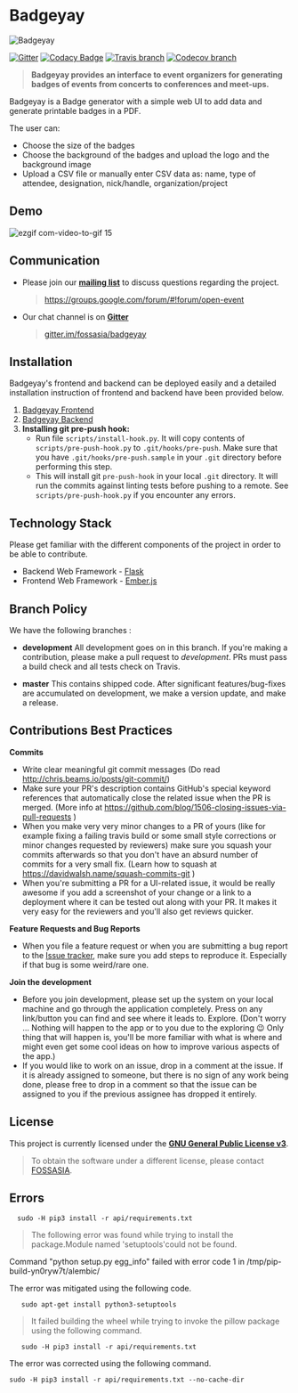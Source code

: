 # Badgeyay

![Badgeyay](/frontend/public/images/Badgeyay-artwork.png)

[![Gitter](https://img.shields.io/badge/chat-on%20gitter-ff006f.svg?style=flat-square)](https://gitter.im/fossasia/badgeyay)
[![Codacy Badge](https://api.codacy.com/project/badge/Grade/1ac554483fac462797ffa5a8b9adf2fa?style=flat-square)](https://www.codacy.com/app/fossasia/badgeyay)
[![Travis branch](https://api.travis-ci.org/fossasia/badgeyay.svg?branch=development&style=flat-square)](https://travis-ci.org/fossasia/badgeyay)
[![Codecov branch](https://codecov.io/gh/fossasia/badgeyay/branch/development/graph/badge.svg?style=flat-square)](https://codecov.io/gh/fossasia/badgeyay)

> **Badgeyay provides an interface to event organizers for generating badges of events from concerts to conferences and meet-ups.**

Badgeyay is a Badge generator with a simple web UI to add data and generate printable badges in a PDF.

The user can:

- Choose the size of the badges
- Choose the background of the badges and upload the logo and the background image
- Upload a CSV file or manually enter CSV data as: name, type of attendee, designation, nick/handle, organization/project

## Demo

![ezgif com-video-to-gif 15](/api/docs/installation/demo.gif)

## Communication

- Please join our **[mailing list](https://groups.google.com/forum/#!forum/open-event)** to discuss questions regarding the project.

  > https://groups.google.com/forum/#!forum/open-event

- Our chat channel is on **[Gitter](https://gitter.im/fossasia/badgeyay)**

  > [gitter.im/fossasia/badgeyay](https://gitter.im/fossasia/badgeyay)

## Installation

Badgeyay's frontend and backend can be deployed easily and a detailed installation instruction of frontend and backend have been provided below.

1. [Badgeyay Frontend](/frontend/README.md)
2. [Badgeyay Backend](/api/README.md)
3. **Installing git pre-push hook:**
   - Run file `scripts/install-hook.py`. It will copy contents of `scripts/pre-push-hook.py` to `.git/hooks/pre-push`. Make sure that you have `.git/hooks/pre-push.sample` in your `.git` directory before performing this step.
   - This will install git `pre-push-hook` in your local `.git` directory. It will run the commits against linting tests before pushing to a remote. See `scripts/pre-push-hook.py` if you encounter any errors.

## Technology Stack

Please get familiar with the different components of the project in order to be able to contribute.

- Backend Web Framework - [Flask](http://flask.pocoo.org/)
- Frontend Web Framework - [Ember.js](https://emberjs.com/)

## Branch Policy

We have the following branches :

- **development**
  All development goes on in this branch. If you're making a contribution, please make a pull request to _development_.
  PRs must pass a build check and all tests check on Travis.

- **master**
This contains shipped code. After significant features/bug-fixes are accumulated on development, we make a version update, and make a release.

## Contributions Best Practices

**Commits**

- Write clear meaningful git commit messages (Do read http://chris.beams.io/posts/git-commit/)
- Make sure your PR's description contains GitHub's special keyword references that automatically close the related issue when the PR is merged. (More info at https://github.com/blog/1506-closing-issues-via-pull-requests )
- When you make very very minor changes to a PR of yours (like for example fixing a failing travis build or some small style corrections or minor changes requested by reviewers) make sure you squash your commits afterwards so that you don't have an absurd number of commits for a very small fix. (Learn how to squash at https://davidwalsh.name/squash-commits-git )
- When you're submitting a PR for a UI-related issue, it would be really awesome if you add a screenshot of your change or a link to a deployment where it can be tested out along with your PR. It makes it very easy for the reviewers and you'll also get reviews quicker.

**Feature Requests and Bug Reports**

- When you file a feature request or when you are submitting a bug report to the [Issue tracker](https://github.com/fossasia/badgeyay/issues), make sure you add steps to reproduce it. Especially if that bug is some weird/rare one.

**Join the development**

- Before you join development, please set up the system on your local machine and go through the application completely. Press on any link/button you can find and see where it leads to. Explore. (Don't worry ... Nothing will happen to the app or to you due to the exploring :wink: Only thing that will happen is, you'll be more familiar with what is where and might even get some cool ideas on how to improve various aspects of the app.)
- If you would like to work on an issue, drop in a comment at the issue. If it is already assigned to someone, but there is no sign of any work being done, please free to drop in a comment so that the issue can be assigned to you if the previous assignee has dropped it entirely.

## License

This project is currently licensed under the **[GNU General Public License v3](/LICENSE)**.

> To obtain the software under a different license, please contact [FOSSASIA](http://blog.fossasia.org/contact/).

## Errors

      sudo -H pip3 install -r api/requirements.txt

  > The following error was found while trying to install the package.Module named 'setuptools'could not be found.
  
  Command "python setup.py egg_info" failed with error code 1 in /tmp/pip-build-yn0ryw7t/alembic/
  
  The error was mitigated using the following code.
           
       sudo apt-get install python3-setuptools
      
  > It failed building the wheel while trying to invoke the pillow package using the following command.
  
       sudo -H pip3 install -r api/requirements.txt
       
  The error was corrected using the following command.
  
    sudo -H pip3 install -r api/requirements.txt --no-cache-dir
  
       
  
       
   



